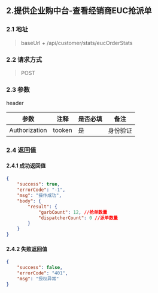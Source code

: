 ## 2.提供企业购中台-查看经销商EUC抢派单

### 2.1 地址
>  baseUrl + /api/customer/stats/eucOrderStats

### 2.2 请求方式
> POST

### 2.3 参数

header

|  参数   | 注释  |是否必填  |备注  |
|  ----  | ----  |----  |----  |
| Authorization  | tooken | 是 |身份验证|



### 2.4 返回值 

#### 2.4.1  成功返回值
```json 
{
    "success": true,
    "errorCode": "-1",
    "msg": "操作成功",
    "body": {
        "result": {
            "garbCount": 12, //抢单数量
            "dispatcherCount": 0 //派单数量
        }
    }
}
```

#### 2.4.2 失败返回值
```json
{
    "success": false,
    "errorCode": "401",
    "msg": "授权异常"
}
```
